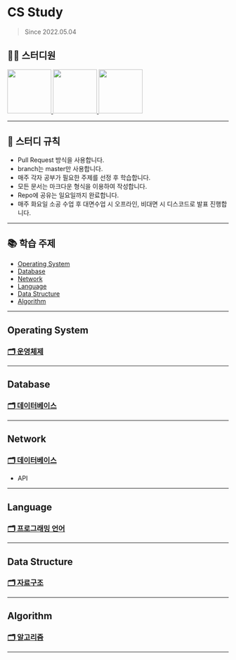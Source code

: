 # CS Study
> Since 2022.05.04

## 👨‍💻  스터디원
<p>
<a href="https://github.com/nahyeon99">
  <img src="https://avatars.githubusercontent.com/u/69833665?v=4" width="100">
</a>
<a href="https://github.com/poly9010">
  <img src="https://avatars.githubusercontent.com/u/66791731?v=4" width="100">
</a>
<a href="https://github.com/jonghyeok98">
  <img src="https://avatars.githubusercontent.com/u/77715064?v=4" width="100">
</a>
</p>

---

## 📝 스터디 규칙
 - Pull Request 방식을 사용합니다.
 - branch는 master만 사용합니다.
 - 매주 각자 공부가 필요한 주제를 선정 후 학습합니다.
 - 모든 문서는 마크다운 형식을 이용하여 작성합니다.
 - Repo에 공유는 일요일까지 완료합니다.
 - 매주 화요일 소공 수업 후 대면수업 시 오프라인, 비대면 시 디스코드로 발표 진행합니다.
 
---

## 📚 학습 주제

- [Operating System](#operating-system)
- [Database](#database)
- [Network](#network)
- [Language](#language)
- [Data Structure](#data-structure)
- [Algorithm](#algorithm)
---
## Operating System
### [🗂 운영체제](./contents/operating-system)

---

## Database
### [🗂 데이터베이스](./contents/database)

---

## Network
### [🗂 데이터베이스](./contents/network)
  - API
---

## Language
### [🗂 프로그래밍 언어](./contents/language)

---

## Data Structure
### [🗂 자료구조](./contents/data-structure)

---

## Algorithm
### [🗂 알고리즘](./contents/algorithm)

---


<!-- ### 📆 일정
| 날짜       | 나현         | 민정        | 종혁     |
|----------|------------|-----------|-----------|
| 22.05.10 |             |           |              | -->
